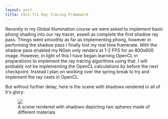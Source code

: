 ```yaml
---
layout: post
title: CSCI-711 Ray Tracing Framework
---
```


Recently in my Global Illumination course we were asked to implement basic phong shading into our ray tracer, aswell as complete the first shadow ray pass. Things went smoothly as far as implementing phong, however in performing the shadow pass I finally lost my real time framerate. With the shadow pass enabled my NGen only renders at 1-2 FPS for an 800x600 image. However, in light of this I have began learning OpenCL in preparations to implement the ray tracing algorithms using that. I will probably not be implementing the OpenCL calculations by before the next checkpoint. Instead I plan on working over the spring break to try and implement the ray casts in OpenCL.

But without further delay, here is the scene with shadows rendered in all of it's glory:
<figure>
<a href="/images/2016-03-05-Checkpoint3.png">
<img src="/images=/2016-03-05-Checkpoint3.png">
</a>
<figcaption>A scene rendered with shadows depicting two spheres made of different materials</figcaption>
</figure>
